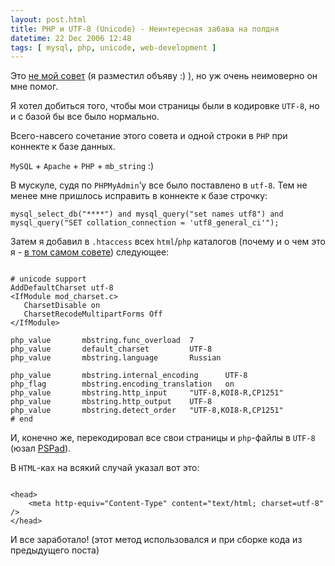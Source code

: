 ```yaml
---
layout: post.html
title: PHP и UTF-8 (Unicode) - Неинтересная забава на полдня
datetime: 22 Dec 2006 12:48
tags: [ mysql, php, unicode, web-development ]
---
```


Это [не мой совет](http://live.julik.nl/2005/03/unicode-php) (я разместил объяву :) ), но уж очень неимоверно он мне помог.

Я хотел добиться того, чтобы мои страницы были в кодировке `UTF-8`, но и с базой бы все было нормально.

Всего-навсего сочетание этого совета и одной строки в `PHP` при коннекте к базе данных.

`MySQL` + `Apache` + `PHP` + `mb_string` :)

В мускуле, судя по `PHPMyAdmin`’у все было поставлено в `utf-8`. Тем не менее мне пришлось исправить в коннекте к базе строчку:

    mysql_select_db("****") and mysql_query("set names utf8") and
    mysql_query("SET collation_connection = 'utf8_general_ci'");

Затем я добавил в `.htaccess` всех `html`/`php` каталогов (почему и о чем это я - [в том самом совете](http://live.julik.nl/2005/03/unicode-php)) следующее:

``` { apache }

# unicode support
AddDefaultCharset utf-8
<IfModule mod_charset.c>
   CharsetDisable on
   CharsetRecodeMultipartForms Off
</IfModule>

php_value       mbstring.func_overload  7
php_value       default_charset         UTF-8
php_value       mbstring.language       Russian

php_value       mbstring.internal_encoding      UTF-8
php_flag        mbstring.encoding_translation   on
php_value       mbstring.http_input     "UTF-8,KOI8-R,CP1251"
php_value       mbstring.http_output    UTF-8
php_value       mbstring.detect_order   "UTF-8,KOI8-R,CP1251"
# end

```

И, конечно же, перекодировал все свои страницы и `php`-файлы в `UTF-8` (юзал [PSPad](http://www.pspad.com/)).

В `HTML`-ках на всякий случай указал вот это:

``` { html }

<head>
    <meta http-equiv="Content-Type" content="text/html; charset=utf-8" />
</head>

```

И все заработало! (этот метод использовался и при сборке кода из предыдущего поста)

